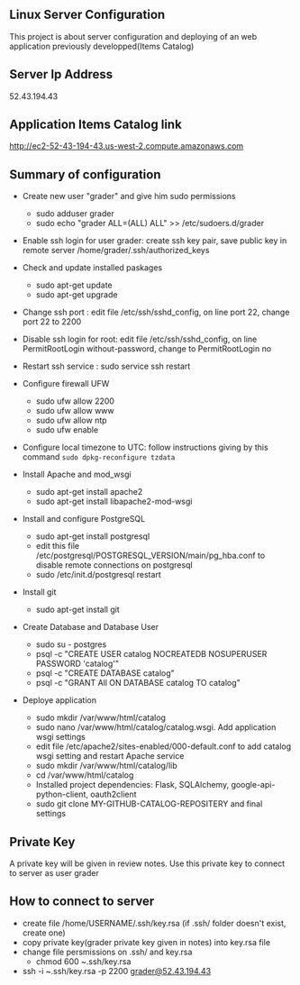 ## Linux Server Configuration
This project is about server configuration and deploying of an web application previously developped(Items Catalog)

## Server Ip Address
52.43.194.43

## Application Items Catalog link
http://ec2-52-43-194-43.us-west-2.compute.amazonaws.com

## Summary of configuration
- Create new user "grader" and give him sudo permissions
	- sudo adduser grader
	- sudo echo "grader ALL=(ALL) ALL" >> /etc/sudoers.d/grader
- Enable ssh login for user grader: create ssh key pair, save public key in remote server /home/grader/.ssh/authorized_keys
- Check and update installed paskages
	- sudo apt-get update
	- sudo apt-get upgrade
- Change ssh port : edit file /etc/ssh/sshd_config, on line port 22, change port 22 to 2200
- Disable ssh login for root: edit file /etc/ssh/sshd_config, on line PermitRootLogin without-password, change to PermitRootLogin no
- Restart ssh service : sudo service ssh restart
- Configure firewall UFW
	- sudo ufw allow 2200 
	- sudo ufw allow www 
	- sudo ufw allow ntp 
	- sudo ufw enable
- Configure local timezone to UTC: follow instructions giving by this command <code>sudo dpkg-reconfigure tzdata</code>
- Install Apache and mod_wsgi
	- sudo apt-get install apache2
	- sudo apt-get install libapache2-mod-wsgi
- Install and configure PostgreSQL
	- sudo apt-get install postgresql
	- edit this file /etc/postgresql/POSTGRESQL_VERSION/main/pg_hba.conf to disable remote connections on postgresql 
 	- sudo /etc/init.d/postgresql restart
- Install git
	- sudo apt-get install git

- Create Database and Database User
	- sudo su - postgres
	- psql -c "CREATE USER catalog NOCREATEDB NOSUPERUSER PASSWORD 'catalog'"
	- psql -c "CREATE DATABASE catalog"
	- psql -c "GRANT All ON DATABASE catalog TO catalog"
- Deploye application
	- sudo mkdir /var/www/html/catalog
	- sudo nano /var/www/html/catalog/catalog.wsgi. Add application wsgi settings
	- edit file /etc/apache2/sites-enabled/000-default.conf to add catalog wsgi setting and restart Apache service
	- sudo mkdir /var/www/html/catalog/lib
	- cd /var/www/html/catalog 
	- Installed project dependencies: Flask, SQLAlchemy, google-api-python-client, oauth2client
	- sudo git clone MY-GITHUB-CATALOG-REPOSITERY and final settings


## Private Key 
A private key will be given in review notes. Use this private key to connect to server as user grader

## How to connect to server
- create file /home/USERNAME/.ssh/key.rsa (if .ssh/ folder doesn't exist, create one)
- copy private key(grader private key given in notes) into key.rsa file
- change file persmissions on .ssh/ and key.rsa
	- chmod 600 ~.ssh/key.rsa
- ssh -i ~.ssh/key.rsa -p 2200 grader@52.43.194.43
